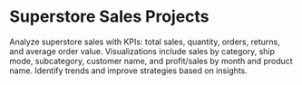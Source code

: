 # Superstore Sales Projects
Analyze superstore sales with KPIs: total sales, quantity, orders, returns, and average order value. Visualizations include sales by category, ship mode, subcategory, customer name, and profit/sales by month and product name. Identify trends and improve strategies based on insights.

